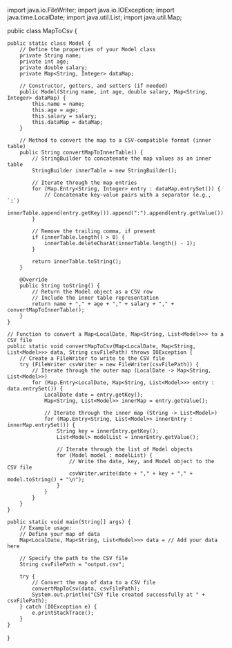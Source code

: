 import java.io.FileWriter;
import java.io.IOException;
import java.time.LocalDate;
import java.util.List;
import java.util.Map;

public class MapToCsv {

    public static class Model {
        // Define the properties of your Model class
        private String name;
        private int age;
        private double salary;
        private Map<String, Integer> dataMap;

        // Constructor, getters, and setters (if needed)
        public Model(String name, int age, double salary, Map<String, Integer> dataMap) {
            this.name = name;
            this.age = age;
            this.salary = salary;
            this.dataMap = dataMap;
        }

        // Method to convert the map to a CSV-compatible format (inner table)
        public String convertMapToInnerTable() {
            // StringBuilder to concatenate the map values as an inner table
            StringBuilder innerTable = new StringBuilder();
            
            // Iterate through the map entries
            for (Map.Entry<String, Integer> entry : dataMap.entrySet()) {
                // Concatenate key-value pairs with a separator (e.g., `:`)
                innerTable.append(entry.getKey()).append(":").append(entry.getValue()).append(",");
            }
            
            // Remove the trailing comma, if present
            if (innerTable.length() > 0) {
                innerTable.deleteCharAt(innerTable.length() - 1);
            }
            
            return innerTable.toString();
        }

        @Override
        public String toString() {
            // Return the Model object as a CSV row
            // Include the inner table representation
            return name + "," + age + "," + salary + "," + convertMapToInnerTable();
        }
    }

    // Function to convert a Map<LocalDate, Map<String, List<Model>>> to a CSV file
    public static void convertMapToCsv(Map<LocalDate, Map<String, List<Model>>> data, String csvFilePath) throws IOException {
        // Create a FileWriter to write to the CSV file
        try (FileWriter csvWriter = new FileWriter(csvFilePath)) {
            // Iterate through the outer map (LocalDate -> Map<String, List<Model>>)
            for (Map.Entry<LocalDate, Map<String, List<Model>>> entry : data.entrySet()) {
                LocalDate date = entry.getKey();
                Map<String, List<Model>> innerMap = entry.getValue();

                // Iterate through the inner map (String -> List<Model>)
                for (Map.Entry<String, List<Model>> innerEntry : innerMap.entrySet()) {
                    String key = innerEntry.getKey();
                    List<Model> modelList = innerEntry.getValue();

                    // Iterate through the list of Model objects
                    for (Model model : modelList) {
                        // Write the date, key, and Model object to the CSV file
                        csvWriter.write(date + "," + key + "," + model.toString() + "\n");
                    }
                }
            }
        }
    }

    public static void main(String[] args) {
        // Example usage:
        // Define your map of data
        Map<LocalDate, Map<String, List<Model>>> data = // Add your data here

        // Specify the path to the CSV file
        String csvFilePath = "output.csv";

        try {
            // Convert the map of data to a CSV file
            convertMapToCsv(data, csvFilePath);
            System.out.println("CSV file created successfully at " + csvFilePath);
        } catch (IOException e) {
            e.printStackTrace();
        }
    }
}
